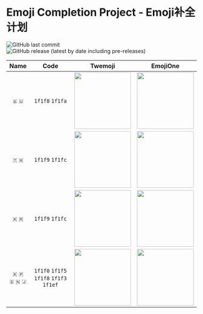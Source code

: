 # Emoji Completion Project - Emoji补全计划

![GitHub last commit](https://img.shields.io/github/last-commit/RainySummerLuo/EmojiCompletionProject?style=for-the-badge)&nbsp;&nbsp;![GitHub release (latest by date including pre-releases)](https://img.shields.io/github/v/release/RainySummerLuo/EmojiCompletionProject?include_prereleases&style=for-the-badge)

| Name | Code | Twemoji | EmojiOne |
|:-:|:-:|:-:|:-:|
| `🇸` `🇺` | `1f1f8` `1f1fa` | <img src="https://raw.githubusercontent.com/RainySummerLuo/EmojiCompletionProject/main/draw/Twemoji/emoji_u1f1f8_1f1fa.png" width="150px" /> | <img src="https://raw.githubusercontent.com/RainySummerLuo/EmojiCompletionProject/main/draw/EmojiOne/emoji_u1f1f8_1f1fa.png" width="150px" /> |
| `🇹` `🇼` | `1f1f9` `1f1fc` | <img src="https://raw.githubusercontent.com/RainySummerLuo/EmojiCompletionProject/main/draw/Twemoji/emoji_u1f1f9_1f1fc.png" width="150px" /> | <img src="https://raw.githubusercontent.com/RainySummerLuo/EmojiCompletionProject/main/draw/EmojiOne/emoji_u1f1f9_1f1fc.png" width="150px" /> |
| `🇰` `🇷` | `1f1f9` `1f1fc` | <img src="https://raw.githubusercontent.com/RainySummerLuo/EmojiCompletionProject/main/draw/Twemoji/emoji_u1f1f0_1f1f7.png" width="150px" /> | <img src="https://raw.githubusercontent.com/RainySummerLuo/EmojiCompletionProject/main/draw/EmojiOne/emoji_u1f1f0_1f1f7.png" width="150px" /> |
| `🇰` `🇵`<br/>`🇸` `🇳` `🇯` | `1f1f0` `1f1f5`<br/>`1f1f8` `1f1f3` `1f1ef` | <img src="https://raw.githubusercontent.com/RainySummerLuo/EmojiCompletionProject/main/draw/Twemoji/emoji_u1f1f0_1f1f5_1f1f8_1f1f3_1f1ef.png" width="150px" /> | <img src="https://raw.githubusercontent.com/RainySummerLuo/EmojiCompletionProject/main/draw/EmojiOne/emoji_u1f1f0_1f1f5_1f1f8_1f1f3_1f1ef.png" width="150px" /> |
